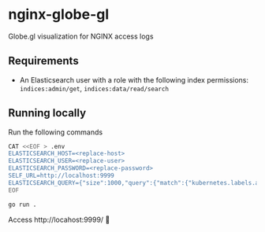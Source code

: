 # nginx-globe-gl
Globe.gl visualization for NGINX access logs

## Requirements
- An Elasticsearch user with a role with the following index permissions: `indices:admin/get`, `indices:data/read/search`

## Running locally
Run the following commands
```bash
CAT <<EOF > .env
ELASTICSEARCH_HOST=<replace-host>
ELASTICSEARCH_USER=<replace-user>
ELASTICSEARCH_PASSWORD=<replace-password>
SELF_URL=http://localhost:9999
ELASTICSEARCH_QUERY={"size":1000,"query":{"match":{"kubernetes.labels.app_kubernetes_io/name":"ingress-nginx"}},"sort":[{"@timestamp":"desc"}]}
EOF

go run .
```
Access http://locahost:9999/ 🚀
